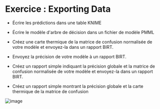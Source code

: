 # Exercice :  Exporting Data

- Écrire les prédictions dans une table KNIME​

- Écrire le modèle d'arbre de décision dans un fichier de modèle PMML​

- Créez une carte thermique de la matrice de confusion normalisée de votre modèle et envoyez-la dans un rapport BIRT.​

- Envoyez la précision de votre modèle à un rapport BIRT.​

- Créez un rapport simple indiquant la précision globale et la matrice de confusion normalisée de votre modèle et envoyez-la dans un rapport BIRT.​

- Créez un rapport simple montrant la précision globale et la carte thermique de la matrice de confusion​


![image](https://user-images.githubusercontent.com/123749462/223753941-b26e7af8-c2b8-416f-be10-231e9b1aee10.png)
